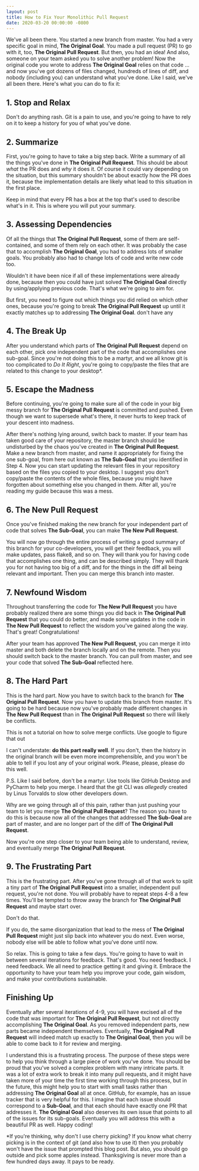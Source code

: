 ```yaml
---
layout: post
title: How to Fix Your Monolithic Pull Request
date: 2020-03-20 00:00:00 -0800
---
```

We've all been there. You started a new branch from master. You had a very
specific goal in mind, **The Original Goal**. You made a pull request (PR) to
go with it, too, **The Original Pull Request**. But then, you had an idea! And
also, someone on your team asked you to solve another problem! Now the original
code you wrote to address **The Original Goal**  relies on that code ... 
and now you've got dozens of files changed, hundreds of lines of diff, and
nobody (including you) can understand what you've done. Like I said, we've all
been there. Here's what you can do to fix it:

## 1. Stop and Relax

Don't do anything rash. Git is a pain to use, and you're going to have to
rely on it to keep a history for you of what you've done.

## 2. Summarize

First, you're going to have to take a big step back. Write a summary of all
the things you've done in **The Original Pull Request**. This should be about
*what* the PR does and *why* it does it. Of course it could vary depending on
the situation, but this summary shouldn't be about exactly how the PR does it,
because the implementation details are likely what lead to this situation in
the first place.

Keep in mind that every PR has a box at the top that's used to describe what's
in it. This is where you will put your summary.

## 3. Assessing Dependencies

Of all the things that **The Original Pull Request**, some of them are
self-contained, and some of them rely on each other. It was probably the
case that to accomplish **The Original Goal**, you had to address lots of
smaller goals. You probably also had to change lots of code and write new
code too.

Wouldn't it have been nice if all of these implementations were already done,
because then you could have just solved **The Original Goal** directly by
using/applying previous code. That's what we're going to aim for.

But first, you need to figure out which things you did relied on which other
ones, because you're going to break **The Original Pull Request** up until
it exactly matches up to addressing **The Original Goal**.
don't have any 

## 4. The Break Up

After you understand which parts of **The Original Pull Request** depend on
each other, pick one independent part of the code that accomplishes one
sub-goal. Since you're not doing this to be a martyr, and we all know git is
too complicated to *Do It Right*, you're going to copy/paste the files that
are related to this change to your desktop*.

## 5. Escape the Madness

Before continuing, you're going to make sure all of the code in your big messy
branch for **The Original Pull Request** is committed and pushed. Even though
we want to supersede what's there, it never hurts to keep track of your descent
into madness.

After there's nothing lying around, switch back to master. If your team has
taken good care of your repository, the master branch should be undisturbed
by the chaos you've created in **The Original Pull Request**. Make a new branch
from master, and name it appropriately for fixing the one sub-goal, from here
out known as **The Sub-Goal** that you identified in Step 4. Now you
can start updating the relevant files in your repository based on the files
you copied to your desktop. I suggest you don't copy/paste the contents of the
whole files, because you might have forgotten about something else you changed
in them. After all, you're reading my guide because this was a mess.

## 6. The New Pull Request

Once you've finished making the new branch for your independent part of
code that solves **The Sub-Goal**, you can make **The New Pull Request**.

You will now go through the entire process of writing a good summary of
this branch for your co-developers, you will get their feedback, you
will make updates, pass flake8, and so on. They will thank you for having
code that accomplishes one thing, and can be described simply. They will
thank you for not having too big of a diff, and for the things in the diff
all being relevant and important. Then you can merge this branch into master.

## 7. Newfound Wisdom

Throughout transferring the code for **The New Pull Request** you have probably
realized there are some things you did back in **The Original Pull Request**
that you could do better, and made some updates in the code in **The New
Pull Request** to reflect the wisdom you've gained along the way. That's great!
Congratulations!

After your team has approved **The New Pull Request**, you can merge it into
master and both delete the branch locally and on the remote. Then you should
switch back to the master branch. You can pull from master, and see your code
that solved **The Sub-Goal** reflected here.

## 8. The Hard Part

This is the hard part. Now you have to switch back to the branch for **The
Original Pull Request**. Now you have to update this branch from master. It's
going to be hard because now you've probably made different changes in **The
New Pull Request** than in **The Original Pull Request** so there will likely
be conflicts.

This is not a tutorial on how to solve merge conflicts. Use google to figure
that out

I can't understate: **do this part really well**. If you don't, then the
history in the original branch will be even more incomprehensible, and you
won't be able to tell if you lost any of your original work. Please, please,
please do this well.
 
P.S. Like I said before, don't be a martyr. Use tools like GitHub Desktop
and PyCharm to help you merge. I heard that the git CLI was *allegedly* created
by Linus Torvalds to slow other developers down.

Why are we going through all of this pain, rather than just pushing your team
to let you merge **The Original Pull Request**? The reason you have to do this
is because now all of the changes that addressed **The Sub-Goal** are part of
master, and are no longer part of the diff of **The Original Pull Request**.

Now you're one step closer to your team being able to understand, review, and
eventually merge **The Original Pull Request**.

## 9. The Frustrating Part

This is the frustrating part. After you've gone through all of that work to
split a tiny part of **The Original Pull Request** into a smaller, independent
pull request, you're not done. You will probably have to repeat steps 4-8 a
few times. You'll be tempted to throw away the branch for **The Original Pull
Request** and maybe start over.

Don't do that.

If you do, the same disorganization that lead to the mess of **The Original
Pull Request** might just slip back into whatever you do next. Even worse,
nobody else will be able to follow what you've done until now. 

So relax. This is going to take a few days. You're going to have to wait in
between several iterations for feedback. That's good. You need feedback. I
need feedback. We all need to practice getting it and giving it. Embrace the
opportunity to have your team help you improve your code, gain wisdom, and
make your contributions sustainable.

## Finishing Up

Eventually after several iterations of 4-9, you will have excised all of the
code that was important for **The Original Pull Request**, but not directly
accomplishing **The Original Goal**. As you removed independent parts, new
parts became independent themselves. Eventually, **The Original Pull Request**
will indeed match up exactly to **The Original Goal**, then you will be able
to come back to it for review and merging.

I understand this is a frustrating process. The purpose of these steps were
to help you think through a large piece of work you've done. You should be
proud that you've solved a complex problem with many intricate parts. It was
a lot of extra work to break it into many pull requests, and it might have
taken more of your time the first time working through this process, but in
the future, this might help you to start with small tasks rather than
addressing **The Original Goal** all at once. GitHub, for example, has an
issue tracker that is very helpful for this. I imagine that each issue should
correspond to a **Sub-Goal**, and that each should have exactly one PR that
addresses it. **The Original Goal** also deserves its own issue that points to
all of the issues for its sub-goals. Eventually you will address this with a
beautiful PR as well. Happy coding!

*If you're thinking, why don't I use cherry picking? If you know what cherry
picking is in the context of git (and also how to use it) then you probably
won't have the issue that prompted this blog post. But also, you should go
outside and pick some apples instead. Thanksgiving is never more than a few
hundred days away. It pays to be ready.
